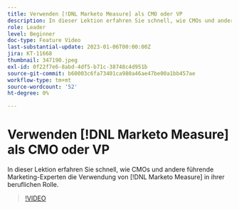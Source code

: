 ```yaml
---
title: Verwenden [!DNL Marketo Measure] als CMO oder VP
description: In dieser Lektion erfahren Sie schnell, wie CMOs und andere führende Marketing-Experten die Verwendung von [!DNL Marketo Measure] in ihrer beruflichen Rolle.
role: Leader
level: Beginner
doc-type: Feature Video
last-substantial-update: 2023-01-06T00:00:00Z
jira: KT-11668
thumbnail: 347190.jpeg
exl-id: 0f22f7e6-8abd-4df5-b71c-38748c4d951b
source-git-commit: b60003c6fa73401ca980a46ae47be00a1bb457ae
workflow-type: tm+mt
source-wordcount: '52'
ht-degree: 0%

---
```


# Verwenden [!DNL Marketo Measure] als CMO oder VP

In dieser Lektion erfahren Sie schnell, wie CMOs und andere führende Marketing-Experten die Verwendung von [!DNL Marketo Measure] in ihrer beruflichen Rolle.

>[!VIDEO](https://video.tv.adobe.com/v/347190/?quality=12&learn=on)
